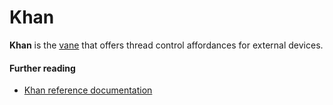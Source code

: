 # Khan

**Khan** is the [vane](glossary/vane) that offers thread control affordances for external devices.

#### Further reading

- [Khan reference documentation](system/kernel/khan)


